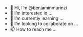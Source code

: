 - 👋 Hi, I’m @benjaminmurinzi
- 👀 I’m interested in ...
- 🌱 I’m currently learning ...
- 💞️ I’m looking to collaborate on ...
- 📫 How to reach me ...

<!---
benjaminmurinzi/benjaminmurinzi is a ✨ special ✨ repository because its `README.md` (this file) appears on your GitHub profile.
You can click the Preview link to take a look at your changes.
--->

